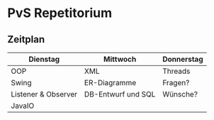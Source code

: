 # PvS Repetitorium



## Zeitplan

| Dienstag            | Mittwoch           | Donnerstag |
| ---                 | ---                | ---        |
| OOP                 | XML                | Threads    |
| Swing               | ER-Diagramme       | Fragen?    |
| Listener & Observer | DB-Entwurf und SQL | Wünsche?   |
| JavaIO              |                    |            |
